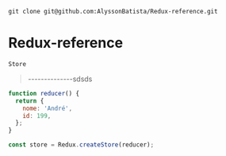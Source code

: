 ```git clone git@github.com:AlyssonBatista/Redux-reference.git```

# Redux-reference
````Store````
> --------------sdsds
````javascript
function reducer() {
  return {
    nome: 'André',
    id: 199,
  };
}

const store = Redux.createStore(reducer);

````
